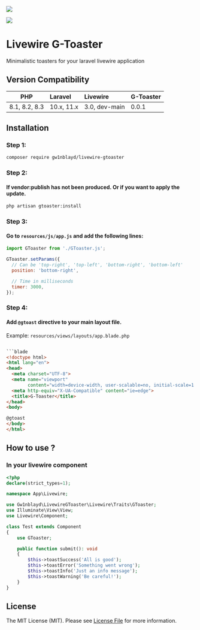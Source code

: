 [<img src="https://github-ads.s3.eu-central-1.amazonaws.com/support-ukraine.svg?t=1" />](https://supportukrainenow.org)

[<img src="https://banners.beyondco.de/Livewire%20G-Toaster.png?theme=dark&packageManager=composer+require&packageName=gw1nblayd%2Flivewire-gtoaster&pattern=architect&style=style_2&description=Toasters+for+your+Laravel+Livewire+applications&md=1&showWatermark=1&fontSize=150px&images=https%3A%2F%2Flaravel.com%2Fimg%2Flogomark.min.svg" />](https://github.com/gw1nblayd/livewire-gtoaster)
# Livewire G-Toaster

Minimalistic toasters for your laravel livewire application

## Version Compatibility

| PHP           | Laravel    | Livewire      | G-Toaster |
|---------------|:-----------|:--------------|:----------|
| 8.1, 8.2, 8.3 | 10.x, 11.x | 3.0, dev-main | 0.0.1     |

## Installation

### Step 1:

```bash
composer require gw1nblayd/livewire-gtoaster
```

### Step 2: 
#### If vendor:publish has not been produced. Or if you want to apply the update.

```bash
php artisan gtoaster:install
```

### Step 3:
#### Go to `resources/js/app.js` and add the following lines:

```javascript
import GToaster from './GToaster.js';

GToaster.setParams({
  // Can be 'top-right', 'top-left', 'bottom-right', 'bottom-left'
  position: 'bottom-right',

  // Time in milliseconds
  timer: 3000, 
});
```

### Step 4:
#### Add `@gtoast` directive to your main layout file.
Example: `resources/views/layouts/app.blade.php`

```html

```blade
<!doctype html>
<html lang="en">
<head>
  <meta charset="UTF-8">
  <meta name="viewport"
        content="width=device-width, user-scalable=no, initial-scale=1.0, maximum-scale=1.0, minimum-scale=1.0">
  <meta http-equiv="X-UA-Compatible" content="ie=edge">
  <title>G-Toaster</title>
</head>
<body>

@gtoast
</body>
</html>
```

## How to use ?

### In your livewire component

```php
<?php
declare(strict_types=1);

namespace App\Livewire;

use Gw1nblayd\LivewireGToaster\Livewire\Traits\GToaster;
use Illuminate\View\View;
use Livewire\Component;

class Test extends Component
{
    use GToaster;

    public function submit(): void
    {
        $this->toastSuccess('All is good');
        $this->toastError('Something went wrong');
        $this->toastInfo('Just an info message');
        $this->toastWarning('Be careful!');
    }
}

```

## License

The MIT License (MIT). Please see [License File](LICENSE.md) for more information.
